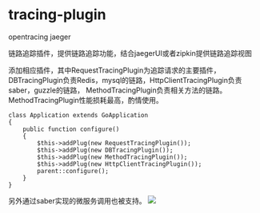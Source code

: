 # tracing-plugin
opentracing jaeger

链路追踪插件，提供链路追踪功能，结合jaegerUI或者zipkin提供链路追踪视图

添加相应插件，其中RequestTracingPlugin为追踪请求的主要插件，DBTracingPlugin负责Redis，mysql的链路，HttpClientTracingPlugin负责saber，guzzle的链路，
MethodTracingPlugin负责相关方法的链路。MethodTracingPlugin性能损耗最高，酌情使用。
```
class Application extends GoApplication
{
    public function configure()
    {
        $this->addPlug(new RequestTracingPlugin());
        $this->addPlug(new DBTracingPlugin());
        $this->addPlug(new MethodTracingPlugin());
        $this->addPlug(new HttpClientTracingPlugin());
        parent::configure();
    }
}
```

另外通过saber实现的微服务调用也被支持。
![](https://box.kancloud.cn/1a88ea9ec582ac89244201d2b4e21478_1833x927.png)
